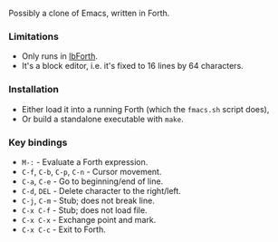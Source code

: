 Possibly a clone of Emacs, written in Forth.

### Limitations
- Only runs in [lbForth](http://github.com/larsbrinkhoff/lbForth).
- It's a block editor, i.e. it's fixed to 16 lines by 64 characters.

### Installation
- Either load it into a running Forth (which the `fmacs.sh` script does),
- Or build a standalone executable with `make`.

### Key bindings
- `M-:` - Evaluate a Forth expression.
- `C-f`, `C-b`, `C-p`, `C-n` - Cursor movement.
- `C-a`, `C-e` - Go to beginning/end of line.
- `C-d`, `DEL` - Delete character to the right/left.
- `C-j`, `C-m` - Stub; does not break line.
- `C-x C-f` - Stub; does not load file.
- `C-x C-x` - Exchange point and mark.
- `C-x C-c` - Exit to Forth.
